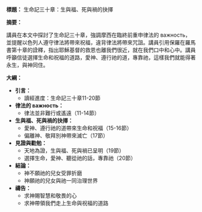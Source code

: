 **標題：** 生命記三十章：生與福、死與禍的抉擇

**摘要：**

講員在本文中探討了生命記三十章，強調摩西在臨終前重申律法的 важность，並提醒以色列人遵守律法將帶來祝福，違背律法將帶來咒詛。講員引用保羅在羅馬書第十章的詮釋，指出耶穌基督的救恩也離我們很近，就在我們口中和心中。講員呼籲信徒選擇生命和祝福的道路，愛神、遵行祂的道，專靠祂，這樣我們就能得著永生，與神同住。

**大綱：**

* **引言：**
    * 讀經進度：生命記三十章11-20節
* **律法的 важность：**
    * 律法並非難行或遙遠（11-14節）
* **生與福、死與禍的抉擇：**
    * 愛神、遵行祂的道帶來生命和祝福（15-16節）
    * 偏離神、敬拜別神帶來滅亡（17節）
* **見證與勸勉：**
    * 天地為證，生與福、死與禍已呈明（19節）
    * 選擇生命，愛神、聽從祂的話，專靠祂（20節）
* **結論：**
    * 神不願祂的兒女受罪折磨
    * 神願祂的兒女與祂一同治理世界
* **禱告：**
    * 求神賜智慧和敬畏的心
    * 求神帶領我們走上生命與祝福的道路